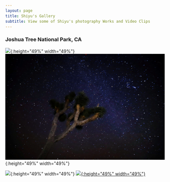 ```yaml
---
layout: page
title: Shiyu's Gallery
subtitle: View some of Shiyu's photography Works and Video Clips
---
```

### Joshua Tree National Park, CA
![](/img/gallery/joshua1.jpeg){:height="49%" width="49%"} ![](/img/gallery/joshua4.jpeg){:height="49%" width="49%"}


![](/img/gallery/joshua3.jpeg){:height="49%" width="49%"} [![](/img/gallery/joshua2.jpeg){:height="49%" width="49%"}](/img/gallery/joshua2.jpeg)

<script>
function randomSite() {
    var links = [
                  "google.com",
                  "youtube.com",
                  "reddit.com",
                  "apple.com"]

    var randIdx = Math.random() * links.length;
    randIdx = parseInt(randIdx, 10);
    var link = 'http://' + links[randIdx];
              
    return link;
}
</script>

<script type="text/javascript">
function randomlinks(){
    var myrandom=Math.round(Math.random()*9)
    var links=new Array()
    links[0]="http://www.javascriptkit.com"
    links[1]="http://www.dynamicdrive.com"
    links[2]="http://www.cssdrive.com"
    links[3]="http://www.codingforums.com"
    links[4]="http://www.news.com"
    links[5]="http://www.gamespot.com"
    links[6]="http://www.msnbc.com"
    links[7]="http://www.cnn.com"
    links[8]="http://news.bbc.co.uk"
    links[9]="http://www.news.com.au"
 
    window.location=links[myrandom]
}
</script>




